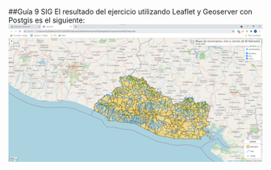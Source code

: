 ##Guía 9 SIG
El resultado del ejercicio utilizando Leaflet y Geoserver con Postgis es el siguiente:
![Resultado](Visor.png)